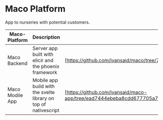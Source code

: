 # Maco Platform
App to nurseries with potential customers.


| Maco-Platform | Description |  Links |
| ------ | ------ | ------ |
| Maco Backend | Server app built with elicir and the phoenix framework| [https://github.com/ivansaid/maco/tree/742000ac38575557c3106378abb34ef3263c1ddd] |
| Maco Modile App | Mobile app build with the svelte library on top of nativescript | [https://github.com/ivansaid/maco-app/tree/ead7444ebeba8cdd677705a7b91c4c7a4256ec2c]|
